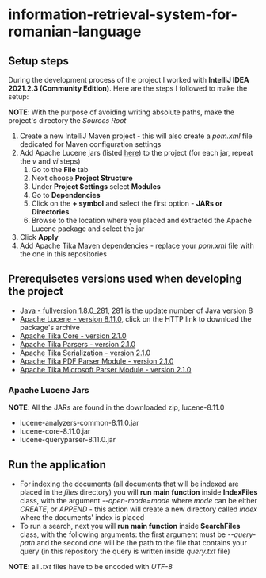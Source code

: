 # information-retrieval-system-for-romanian-language


## Setup steps
During the development process of the project I worked with <b>IntelliJ IDEA 2021.2.3 (Community Edition)</b>.
Here are the steps I followed to make the setup:

**NOTE**: With the purpose of avoiding writing absolute paths, make the project's directory the *Sources Root*
1. Create a new IntelliJ Maven project - this will also create a *pom.xml* file dedicated for Maven configuration settings
2. Add Apache Lucene jars (listed [here](#apache-lucene-jars)) to the project (for each jar, repeat the *v* and *vi* steps)
    1. Go to the <b>File</b> tab
    2. Next choose <b>Project Structure</b>
    3. Under <b>Project Settings</b> select <b>Modules</b>
    4. Go to <b>Dependencies</b>
    5. Click on the <b>+ symbol</b> and select the first option - <b>JARs or Directories</b>
    6. Browse to the location where you placed and extracted the Apache Lucene package and select the jar
3. Click <b>Apply</b>
4. Add Apache Tika Maven dependencies - replace your *pom.xml* file with the one in this repositories

## Prerequisetes versions used when developing the project
* [Java - fullversion 1.8.0_281](https://www.oracle.com/java/technologies/javase/javase8u211-later-archive-downloads.html), 281 is the update number of Java version 8
* [Apache Lucene - version 8.11.0](https://www.apache.org/dyn/closer.lua/lucene/java/8.11.0/lucene-8.11.0.zip), click on the HTTP link to download the package's archive
* [Apache Tika Core - version 2.1.0](https://mvnrepository.com/artifact/org.apache.tika/tika-core/2.1.0)
* [Apache Tika Parsers - version 2.1.0](https://mvnrepository.com/artifact/org.apache.tika/tika-parsers/2.1.0)
* [Apache Tika Serialization - version 2.1.0](https://mvnrepository.com/artifact/org.apache.tika/tika-serialization/2.1.0)
* [Apache Tika PDF Parser Module - version 2.1.0](https://mvnrepository.com/artifact/org.apache.tika/tika-parser-pdf-module/2.1.0)
* [Apache Tika Microsoft Parser Module - version 2.1.0](https://mvnrepository.com/artifact/org.apache.tika/tika-parser-microsoft-module/2.1.0)

### Apache Lucene Jars
**NOTE**: All the JARs are found in the downloaded zip, lucene-8.11.0
* lucene-analyzers-common-8.11.0.jar
* lucene-core-8.11.0.jar
* lucene-queryparser-8.11.0.jar

## Run the application
* For indexing the documents (all documents that will be indexed are placed in the *files* directory) you will <b>run main function</b> inside <b>IndexFiles</b> class, with the argument *--open-mode=mode* where *mode* can be either *CREATE*, or *APPEND* - this action will create a new directory called *index* where the documents' index is placed
* To run a search, next you will <b>run main function</b> inside <b>SearchFiles</b> class, with the following arguments: the first argument must be *--query-path* and the second one will be the path to the file that contains your query (in this repository the query is written inside *query.txt* file)

**NOTE**: all *.txt* files have to be encoded with *UTF-8*
